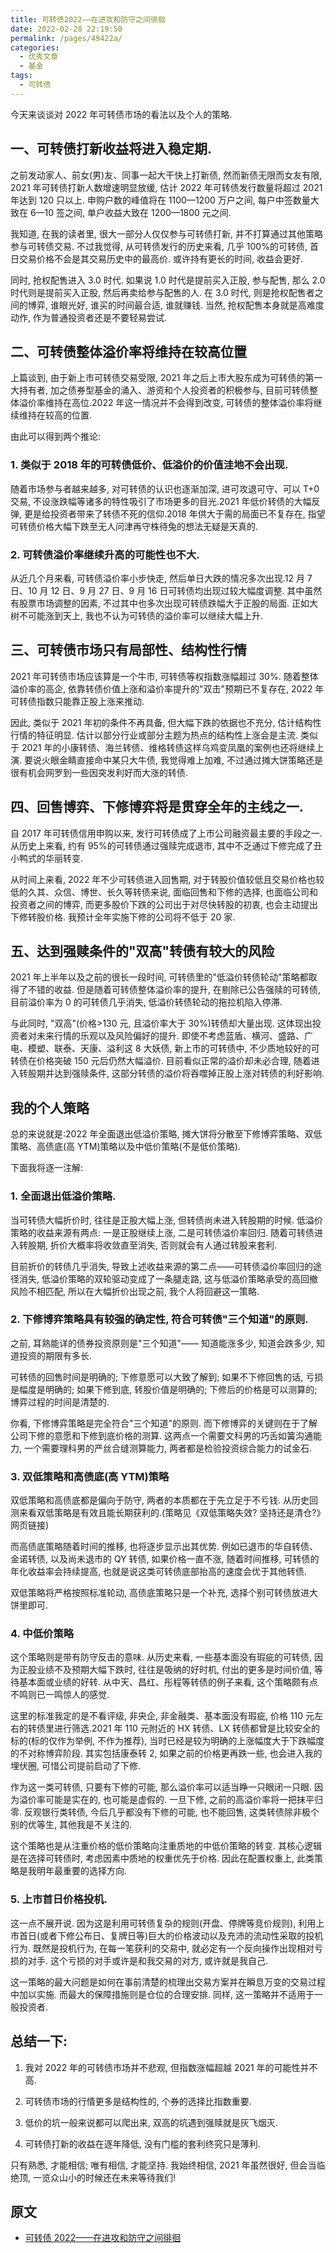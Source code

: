 ```yaml
---
title: 可转债2022——在进攻和防守之间徘徊
date: 2022-02-28 22:19:50
permalink: /pages/49422a/
categories:
  - 优秀文章
  - 基金
tags:
  - 可转债
---
```


今天来谈谈对 2022 年可转债市场的看法以及个人的策略.

## 一、可转债打新收益将进入稳定期.

之前发动家人、前女(男)友、同事一起大干快上打新债, 然而新债无限而女友有限, 2021 年可转债打新人数增速明显放缓, 估计 2022 年可转债发行数量将超过 2021 年达到 120 只以上. 申购户数的峰值将在 1100—1200 万户之间, 每户中签数量大致在 6—10 签之间, 单户收益大致在 1200—1800 元之间.

我知道, 在我的读者里, 很大一部分人仅仅参与可转债打新, 并不打算通过其他策略参与可转债交易. 不过我觉得, 从可转债发行的历史来看, 几乎 100%的可转债, 首日交易价格不会是其交易历史中的最高价. 或许持有更长的时间, 收益会更好.

同时, 抢权配售进入 3.0 时代. 如果说 1.0 时代是提前买入正股, 参与配售, 那么 2.0 时代则是提前买入正股, 然后再卖给参与配售的人. 在 3.0 时代, 则是抢权配售者之间的博弈, 谁眼光好, 谁买的时间最合适, 谁就赚钱. 当然, 抢权配售本身就是高难度动作, 作为普通投资者还是不要轻易尝试.

## 二、可转债整体溢价率将维持在较高位置

上篇谈到, 由于新上市可转债交易受限, 2021 年之后上市大股东成为可转债的第一大持有者, 加之债券型基金的涌入、游资和个人投资者的积极参与, 目前可转债整体溢价率维持在高位.2022 年这一情况并不会得到改变, 可转债的整体溢价率将继续维持在较高的位置.

由此可以得到两个推论:

### 1. 类似于 2018 年的可转债低价、低溢价的价值洼地不会出现.

随着市场参与者越来越多, 对可转债的认识也逐渐加深, 进可攻退可守、可以 T+0 交易, 不设涨跌幅等诸多的特性吸引了市场更多的目光.2021 年低价转债的大幅反弹, 更是给投资者带来了转债不死的信仰.2018 年供大于需的局面已不复存在, 指望可转债价格大幅下跌至无人问津再守株待兔的想法无疑是天真的.

### 2. 可转债溢价率继续升高的可能性也不大.

从近几个月来看, 可转债溢价率小步快走, 然后单日大跌的情况多次出现.12 月 7 日、10 月 12 日、9 月 27 日、9 月 16 日可转债均出现过较大幅度调整. 其中虽然有股票市场调整的因素, 不过其中也多次出现可转债跌幅大于正股的局面. 正如大树不可能涨到天上, 我也不认为可转债的溢价率可以继续大幅上升.

## 三、可转债市场只有局部性、结构性行情

2021 年可转债市场应该算是一个牛市, 可转债等权指数涨幅超过 30%. 随着整体溢价率的高企, 依靠转债价值上涨和溢价率提升的"双击"预期已不复存在, 2022 年可转债指数只能靠正股上涨来推动.

因此, 类似于 2021 年初的条件不再具备, 但大幅下跌的依据也不充分, 估计结构性行情的特征明显. 估计以部分行业或部分主题为热点的结构性上涨会是主流. 类似于 2021 年的小康转债、海兰转债、维格转债这样乌鸡变凤凰的案例也还将继续上演. 要说火眼金睛直接命中某只大牛债, 我觉得难上加难, 不过通过摊大饼策略还是很有机会网罗到一些因突发利好而大涨的转债.

## 四、回售博弈、下修博弈将是贯穿全年的主线之一.

自 2017 年可转债信用申购以来, 发行可转债成了上市公司融资最主要的手段之一. 从历史上来看, 约有 95%的可转债通过强赎完成退市, 其中不乏通过下修完成了丑小鸭式的华丽转变.

从时间上来看, 2022 年不少可转债进入回售期, 对于转股价值较低且交易价格也较低的久其、众信、博世、长久等转债来说, 面临回售和下修的选择, 也面临公司和投资者之间的博弈, 而更多股价下跌的公司出于对尽快转股的初衷, 也会主动提出下修转股价格. 我预计全年实施下修的公司将不低于 20 家.

## 五、达到强赎条件的"双高"转债有较大的风险

2021 年上半年以及之前的很长一段时间, 可转债里的"低溢价转债轮动"策略都取得了不错的收益. 但是随着可转债整体溢价率的提升, 在剔除已公告强赎的可转债, 目前溢价率为 0 的可转债几乎消失, 低溢价转债轮动的拖拉机陷入停滞.

与此同时, "双高"(价格>130 元, 且溢价率大于 30%)转债却大量出现. 这体现出投资者对未来行情的乐观以及风险偏好的提升. 即使不考虑蓝盾、横河、盛路、广电、模塑、联泰、天康、溢利这 8 大妖债, 新上市的可转债中, 不少质地较好的可转债在价格突破 150 元后仍然大幅溢价. 目前看似正常的溢价却未必合理, 随着进入转股期并达到强赎条件, 这部分转债的溢价将吞噬掉正股上涨对转债的利好影响.

## 我的个人策略

总的来说就是:2022 年全面退出低溢价策略, 摊大饼将分散至下修博弈策略、双低策略、高债底(高 YTM)策略以及中低价策略(不是低价策略).

下面我将逐一注解:

### 1. 全面退出低溢价策略.

当可转债大幅折价时, 往往是正股大幅上涨, 但转债尚未进入转股期的时候. 低溢价策略的收益来源有两点: 一是正股继续上涨, 二是可转债溢价率回归. 随着可转债进入转股期, 折价大概率将收敛直至消失, 否则就会有人通过转股来套利.

目前折价的转债几乎消失, 导致上述收益来源的第二点——可转债溢价率回归的途径消失, 低溢价策略的双轮驱动变成了一条腿走路, 这与低溢价策略承受的高回撤风险不相匹配, 所以在大幅折价出现之前, 我个人将回避这一策略.

### 2. 下修博弈策略具有较强的确定性, 符合可转债"三个知道"的原则.

之前, 耳熟能详的债券投资原则是"三个知道"—— 知道能涨多少, 知道会跌多少, 知道投资的期限有多长.

可转债的回售时间是明确的; 下修意愿可以大致了解到; 如果不下修回售的话, 亏损是幅度是明确的; 如果下修到底, 转股价值是明确的; 下修后的价格是可以测算的; 博弈过程的时间是清楚的.

你看, 下修博弈策略是完全符合"三个知道"的原则. 而下修博弈的关键则在于了解公司下修的意愿和下修到底价格的测算. 这两点一个需要文科男的巧舌如簧沟通能力, 一个需要理科男的严丝合缝测算能力, 两者都是检验投资综合能力的试金石.

### 3. 双低策略和高债底(高 YTM)策略

双低策略和高债底都是偏向于防守, 两者的本质都在于先立足于不亏钱. 从历史回测来看双低策略是有效且能长期获利的.(策略见《双低策略失效? 坚持还是清仓?》网页链接)

而高债底策略随着时间的推移, 也将逐步显示出其优势. 例如已退市的华自转债、金诺转债, 以及尚未退市的 QY 转债, 如果价格一直不涨, 随着时间推移, 可转债的年化收益率会持续提高, 也就是说这类可转债底部抬高的速度会优于其他转债.

双低策略将严格按照标准轮动, 高债底策略只是一个补充, 选择个别可转债放进大饼里即可.

### 4. 中低价策略

这个策略则是带有防守反击的意味. 从历史来看, 一些基本面没有瑕疵的可转债, 因为正股业绩不及预期大幅下跌时, 往往是吸纳的好时机, 付出的更多是时间价值, 等待基本面或业绩的好转. 从中天、昌红、彤程等转债的例子来看, 这个策略颇有点不鸣则已一鸣惊人的感觉.

这里的标准我定的是不看评级, 非央企, 非金融类、基本面没有瑕疵, 价格 110 元左右的转债里进行筛选.2021 年 110 元附近的 HX 转债、LX 转债都曾是比较安全的标的(标的仅作为举例, 不作为推荐), 当时已经是较为明确的上涨幅度大于下跌幅度的不对称博弈阶段. 其实包括康泰转 2, 如果之前的价格更再跌一些, 也会进入我的埋伏圈, 可惜公司提前启动了下修.

作为这一类可转债, 只要有下修的可能, 那么溢价率可以适当睁一只眼闭一只眼. 因为溢价率可能是实在的, 也可能是虚假的. 一旦下修, 之前的高溢价率将一把抹平归零. 反观银行类转债, 今后几乎都没有下修的可能, 也不能回售, 这类转债除非极个别的优等生, 其他我是不关注的.

这个策略也是从注重价格的低价策略向注重质地的中低价策略的转变. 其核心逻辑是在选择可转债时, 考虑因素中质地的权重优先于价格. 因此在配置权重上, 此类策略是我明年最重要的选择方向.

### 5. 上市首日价格投机.

这一点不展开说. 因为这是利用可转债复杂的规则(开盘、停牌等竞价规则), 利用上市首日(或者下修公布日、复牌日等)巨大的价格波动以及充沛的流动性采取的投机行为. 既然是投机行为, 在每一笔获利的交易中, 就必定有一个反向操作出现相对亏损的对手. 这个亏损的对手或许是和我交易的对方, 或许就是我自己.

这一策略的最大问题是如何在事前清楚的梳理出交易方案并在瞬息万变的交易过程中加以实施. 而最大的保障措施则是仓位的合理安排. 同样, 这一策略并不适用于一般投资者.

## 总结一下:

1. 我对 2022 年的可转债市场并不悲观, 但指数涨幅超越 2021 年的可能性并不高.

2. 可转债市场的行情更多是结构性的, 个券的选择比指数重要.

3. 低价的坑一般来说都可以爬出来, 双高的坑遇到强赎就是灰飞烟灭.

4. 可转债打新的收益在逐年降低, 没有门槛的套利终究只是薄利.

只有熟悉, 才能相信; 唯有相信, 才能坚持. 我始终相信, 2021 年虽然很好, 但会当临绝顶, 一览众山小的时候还在未来等待我们!

## 原文

- [可转债 2022——在进攻和防守之间徘徊](https://mp.weixin.qq.com/s/vkGNCuSOoB4Ai4kKMIZuiA)
